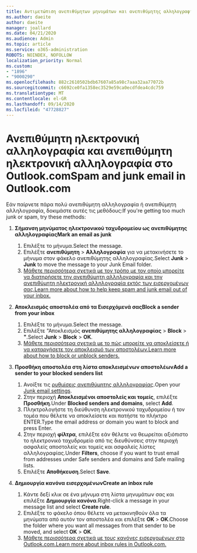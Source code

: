 ```yaml
---
title: Αντιμετώπιση ανεπιθύμητων μηνυμάτων και ανεπιθύμητης αλληλογραφίας στο Outlook.com
ms.author: daeite
author: daeite
manager: joallard
ms.date: 04/21/2020
ms.audience: Admin
ms.topic: article
ms.service: o365-administration
ROBOTS: NOINDEX, NOFOLLOW
localization_priority: Normal
ms.custom:
- "1896"
- "9000290"
ms.openlocfilehash: 882c2610502bdb67607a85a98c7aaa32aa77072b
ms.sourcegitcommit: c6692ce0fa1358ec3529e59ca0ecdfdea4cdc759
ms.translationtype: MT
ms.contentlocale: el-GR
ms.lasthandoff: 09/14/2020
ms.locfileid: "47728827"
---
```

# <a name="spam-and-junk-email-in-outlookcom"></a><span data-ttu-id="66e14-102">Ανεπιθύμητη ηλεκτρονική αλληλογραφία και ανεπιθύμητη ηλεκτρονική αλληλογραφία στο Outlook.com</span><span class="sxs-lookup"><span data-stu-id="66e14-102">Spam and junk email in Outlook.com</span></span>

<span data-ttu-id="66e14-103">Εάν παίρνετε πάρα πολύ ανεπιθύμητη αλληλογραφία ή ανεπιθύμητη αλληλογραφία, δοκιμάστε αυτές τις μεθόδους:</span><span class="sxs-lookup"><span data-stu-id="66e14-103">If you're getting too much junk or spam, try these methods:</span></span>

1. <span data-ttu-id="66e14-104">**Σήμανση μηνύματος ηλεκτρονικού ταχυδρομείου ως ανεπιθύμητης αλληλογραφίας**</span><span class="sxs-lookup"><span data-stu-id="66e14-104">**Mark an email as junk**</span></span>
    1. <span data-ttu-id="66e14-105">Επιλέξτε το μήνυμα.</span><span class="sxs-lookup"><span data-stu-id="66e14-105">Select the message.</span></span>
    1. <span data-ttu-id="66e14-106">Επιλέξτε **ανεπιθύμητη**  >  **Αλληλογραφία** για να μετακινήσετε το μήνυμα στον φάκελο ανεπιθύμητης αλληλογραφίας.</span><span class="sxs-lookup"><span data-stu-id="66e14-106">Select **Junk** > **Junk** to move the message to your Junk Email folder.</span></span>
    1. [<span data-ttu-id="66e14-107">Μάθετε περισσότερα σχετικά με τον τρόπο με τον οποίο μπορείτε να διατηρήσετε την ανεπιθύμητη αλληλογραφία και την ανεπιθύμητη ηλεκτρονική αλληλογραφία εκτός των εισερχομένων σας.</span><span class="sxs-lookup"><span data-stu-id="66e14-107">Learn more about how to help keep spam and junk email out of your inbox.</span></span>](https://support.office.com/article/a3ece97b-82f8-4a5e-9ac3-e92fa6427ae4?wt.mc_id=Office_Outlook_com_Alchemy)

1. <span data-ttu-id="66e14-108">**Αποκλεισμός αποστολέα από τα Εισερχόμενά σας**</span><span class="sxs-lookup"><span data-stu-id="66e14-108">**Block a sender from your inbox**</span></span>
    1. <span data-ttu-id="66e14-109">Επιλέξτε το μήνυμα.</span><span class="sxs-lookup"><span data-stu-id="66e14-109">Select the message.</span></span>
    1. <span data-ttu-id="66e14-110">Επιλέξτε "Αποκλεισμός **ανεπιθύμητης αλληλογραφίας**  >  **Block**  >  **"**.</span><span class="sxs-lookup"><span data-stu-id="66e14-110">Select **Junk** > **Block** > **OK**.</span></span>
    1. [<span data-ttu-id="66e14-111">Μάθετε περισσότερα σχετικά με το πώς μπορείτε να αποκλείσετε ή να καταργήσετε τον αποκλεισμό των αποστολέων.</span><span class="sxs-lookup"><span data-stu-id="66e14-111">Learn more about how to block or unblock senders.</span></span>](https://support.office.com/article/afba1c94-77bb-4f50-8b85-057cf52f4d5e?wt.mc_id=Office_Outlook_com_Alchemy)

1. <span data-ttu-id="66e14-112">**Προσθήκη αποστολέα στη λίστα αποκλεισμένων αποστολέων**</span><span class="sxs-lookup"><span data-stu-id="66e14-112">**Add a sender to your blocked senders list**</span></span>
    1. <span data-ttu-id="66e14-113">Ανοίξτε τις [ρυθμίσεις ανεπιθύμητης αλληλογραφίας](https://outlook.live.com/mail/options/mail/junkEmail/blockedSendersAndDomainsV2).</span><span class="sxs-lookup"><span data-stu-id="66e14-113">Open your [Junk email settings](https://outlook.live.com/mail/options/mail/junkEmail/blockedSendersAndDomainsV2).</span></span>
    1. <span data-ttu-id="66e14-114">Στην περιοχή **Αποκλεισμένοι αποστολείς και τομείς**, επιλέξτε **Προσθήκη**.</span><span class="sxs-lookup"><span data-stu-id="66e14-114">Under **Blocked senders and domains**, select **Add**.</span></span>
    1. <span data-ttu-id="66e14-115">Πληκτρολογήστε τη διεύθυνση ηλεκτρονικού ταχυδρομείου ή τον τομέα που θέλετε να αποκλείσετε και πατήστε το πλήκτρο ENTER.</span><span class="sxs-lookup"><span data-stu-id="66e14-115">Type the email address or domain you want to block and press Enter.</span></span>
    1. <span data-ttu-id="66e14-116">Στην περιοχή **φίλτρα**, επιλέξτε εάν θέλετε να θεωρείται αξιόπιστο το ηλεκτρονικό ταχυδρομείο από τις διευθύνσεις στην περιοχή ασφαλείς αποστολείς και τομείς και ασφαλείς λίστες αλληλογραφίας.</span><span class="sxs-lookup"><span data-stu-id="66e14-116">Under **Filters**, choose if you want to trust email from addresses under Safe senders and domains and Safe mailing lists.</span></span>
    1. <span data-ttu-id="66e14-117">Επιλέξτε **Αποθήκευση**.</span><span class="sxs-lookup"><span data-stu-id="66e14-117">Select **Save**.</span></span>

1. <span data-ttu-id="66e14-118">**Δημιουργία κανόνα εισερχομένων**</span><span class="sxs-lookup"><span data-stu-id="66e14-118">**Create an inbox rule**</span></span>
    1. <span data-ttu-id="66e14-119">Κάντε δεξί κλικ σε ένα μήνυμα στη λίστα μηνυμάτων σας και επιλέξτε **Δημιουργία κανόνα**.</span><span class="sxs-lookup"><span data-stu-id="66e14-119">Right-click a message in your message list and select **Create rule**.</span></span>
    1. <span data-ttu-id="66e14-120">Επιλέξτε το φάκελο όπου θέλετε να μετακινηθούν όλα τα μηνύματα από αυτόν τον αποστολέα και επιλέξτε **OK**  >  **OK**.</span><span class="sxs-lookup"><span data-stu-id="66e14-120">Choose the folder where you want all messages from that sender to be moved, and select **OK** > **OK**.</span></span>
    1. [<span data-ttu-id="66e14-121">Μάθετε περισσότερα σχετικά με τους κανόνες εισερχομένων στο Outlook.com.</span><span class="sxs-lookup"><span data-stu-id="66e14-121">Learn more about inbox rules in Outlook.com.</span></span>](https://support.office.com/article/4b094371-a5d7-49bd-8b1b-4e4896a7cc5d?wt.mc_id=Office_Outlook_com_Alchemy)